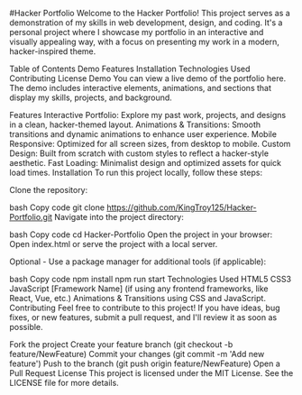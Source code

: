#Hacker Portfolio
Welcome to the Hacker Portfolio! This project serves as a demonstration of my skills in web development, design, and coding. It's a personal project where I showcase my portfolio in an interactive and visually appealing way, with a focus on presenting my work in a modern, hacker-inspired theme.

Table of Contents
Demo
Features
Installation
Technologies Used
Contributing
License
Demo
You can view a live demo of the portfolio here. The demo includes interactive elements, animations, and sections that display my skills, projects, and background.

Features
Interactive Portfolio: Explore my past work, projects, and designs in a clean, hacker-themed layout.
Animations & Transitions: Smooth transitions and dynamic animations to enhance user experience.
Mobile Responsive: Optimized for all screen sizes, from desktop to mobile.
Custom Design: Built from scratch with custom styles to reflect a hacker-style aesthetic.
Fast Loading: Minimalist design and optimized assets for quick load times.
Installation
To run this project locally, follow these steps:

Clone the repository:

bash
Copy code
git clone https://github.com/KingTroy125/Hacker-Portfolio.git
Navigate into the project directory:

bash
Copy code
cd Hacker-Portfolio
Open the project in your browser: Open index.html or serve the project with a local server.

Optional - Use a package manager for additional tools (if applicable):

bash
Copy code
npm install
npm run start
Technologies Used
HTML5
CSS3
JavaScript
[Framework Name] (if using any frontend frameworks, like React, Vue, etc.)
Animations & Transitions using CSS and JavaScript.
Contributing
Feel free to contribute to this project! If you have ideas, bug fixes, or new features, submit a pull request, and I'll review it as soon as possible.

Fork the project
Create your feature branch (git checkout -b feature/NewFeature)
Commit your changes (git commit -m 'Add new feature')
Push to the branch (git push origin feature/NewFeature)
Open a Pull Request
License
This project is licensed under the MIT License. See the LICENSE file for more details.

